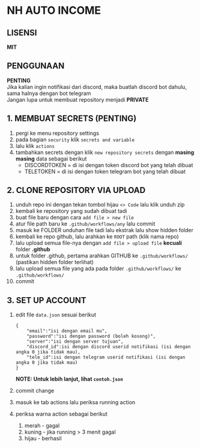 # NH AUTO INCOME

## LISENSI

**MIT**

## PENGGUNAAN

**PENTING**  
Jika kalian ingin notifikasi dari discord, maka buatlah discord bot dahulu, sama halnya dengan bot telegram  
Jangan lupa untuk membuat repository menjadi **PRIVATE**  

## 1. MEMBUAT SECRETS (PENTING)

1. pergi ke menu repository settings
2. pada bagian `security` klik `secrets and variable`
3. lalu klik `actions`
4. tambahkan secrets dengan klik `new repository secrets` dengan **masing masing** data sebagai berikut
   - DISCORDTOKEN = di isi dengan token discord bot yang telah dibuat
   - TELETOKEN = di isi dengan token telegram bot yang telah dibuat

## 2. CLONE REPOSITORY VIA UPLOAD

1. unduh repo ini dengan tekan tombol hijau `<> Code` lalu klik unduh zip
2. kembali ke repository yang sudah dibuat tadi
3. buat file baru dengan cara `add file > new file`
4. atur file path baru ke `.github/workflows/any` lalu commit
5. masuk ke FOLDER unduhan file tadi lalu ekstrak lalu show hidden folder
6. kembali ke repo github, lalu arahkan ke `ROOT` path (klik nama repo)
7. lalu upload semua file-nya dengan `add file > upload file` **kecuali** folder **.github**
8. untuk folder .github, pertama arahkan GITHUB ke `.github/workflows/` (pastikan hidden folder terlihat)
9. lalu upload semua file yang ada pada folder `.github/workflows/` ke `.github/workflows/`
10. commit

## 3. SET UP ACCOUNT

1. edit file `data.json` sesuai berikut

   ```
   {
       "email":"isi dengan email mu",
       "password":"isi dengan password (boleh kosong)",
       "server":"isi dengan server tujuan",
       "discord_id":isi dengan discord userid notifikasi (isi dengan angka 0 jika tidak mau),
       "tele_id":isi dengan telegram userid notifikasi (isi dengan angka 0 jika tidak mau)
   }
   ```

   **NOTE: Untuk lebih lanjut, lihat `contoh.json`**

2. commit change
3. masuk ke tab actions lalu periksa running action
4. periksa warna action sebagai berikut
   1. merah - gagal
   2. kuning - jika running > 3 menit gagal
   3. hijau - berhasil
